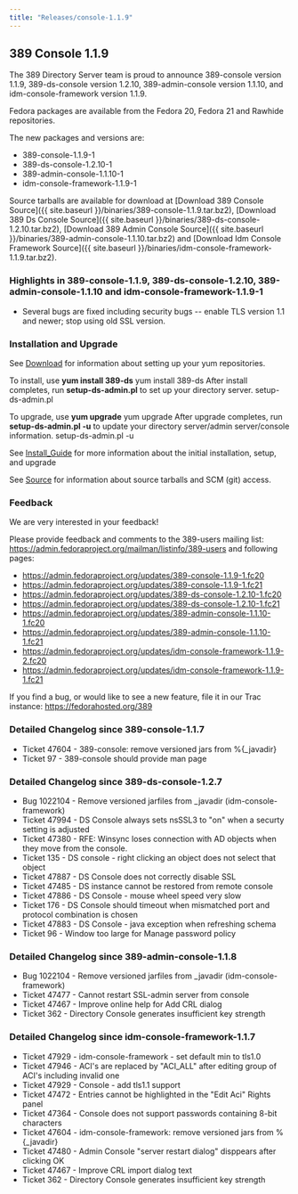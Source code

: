 ```yaml
---
title: "Releases/console-1.1.9"
---
```

389 Console 1.1.9
-----------------------------

The 389 Directory Server team is proud to announce 389-console version 1.1.9, 389-ds-console version 1.2.10, 389-admin-console version 1.1.10, and idm-console-framework version 1.1.9.

Fedora packages are available from the Fedora 20, Fedora 21 and Rawhide repositories.

The new packages and versions are:

-   389-console-1.1.9-1
-   389-ds-console-1.2.10-1
-   389-admin-console-1.1.10-1
-   idm-console-framework-1.1.9-1

Source tarballs are available for download at [Download 389 Console Source]({{ site.baseurl }}/binaries/389-console-1.1.9.tar.bz2), 
[Download 389 Ds Console Source]({{ site.baseurl }}/binaries/389-ds-console-1.2.10.tar.bz2), 
[Download 389 Admin Console Source]({{ site.baseurl }}/binaries/389-admin-console-1.1.10.tar.bz2) and 
[Download Idm Console Framework Source]({{ site.baseurl }}/binaries/idm-console-framework-1.1.9.tar.bz2).

### Highlights in 389-console-1.1.9, 389-ds-console-1.2.10, 389-admin-console-1.1.10 and idm-console-framework-1.1.9-1

-   Several bugs are fixed including security bugs -- enable TLS version 1.1 and newer; stop using old SSL version.

### Installation and Upgrade

See [Download](../download.html) for information about setting up your yum repositories.

To install, use **yum install 389-ds** yum install 389-ds After install completes, run **setup-ds-admin.pl** to set up your directory server. setup-ds-admin.pl

To upgrade, use **yum upgrade** yum upgrade After upgrade completes, run **setup-ds-admin.pl -u** to update your directory server/admin server/console information. setup-ds-admin.pl -u

See [Install\_Guide](../legacy/install-guide.html) for more information about the initial installation, setup, and upgrade

See [Source](../development/source.html) for information about source tarballs and SCM (git) access.

### Feedback

We are very interested in your feedback!

Please provide feedback and comments to the 389-users mailing list: <https://admin.fedoraproject.org/mailman/listinfo/389-users> and following pages:

-   <https://admin.fedoraproject.org/updates/389-console-1.1.9-1.fc20>
-   <https://admin.fedoraproject.org/updates/389-console-1.1.9-1.fc21>
-   <https://admin.fedoraproject.org/updates/389-ds-console-1.2.10-1.fc20>
-   <https://admin.fedoraproject.org/updates/389-ds-console-1.2.10-1.fc21>
-   <https://admin.fedoraproject.org/updates/389-admin-console-1.1.10-1.fc20>
-   <https://admin.fedoraproject.org/updates/389-admin-console-1.1.10-1.fc21>
-   <https://admin.fedoraproject.org/updates/idm-console-framework-1.1.9-2.fc20>
-   <https://admin.fedoraproject.org/updates/idm-console-framework-1.1.9-1.fc21>

If you find a bug, or would like to see a new feature, file it in our Trac instance: <https://fedorahosted.org/389>

### Detailed Changelog since 389-console-1.1.7

-   Ticket 47604 - 389-console: remove versioned jars from %{_javadir}
-   Ticket 97    - 389-console should provide man page

### Detailed Changelog since 389-ds-console-1.2.7

-   Bug 1022104  - Remove versioned jarfiles from _javadir (idm-console-framework)
-   Ticket 47994 - DS Console always sets nsSSL3 to "on" when a securty setting is adjusted
-   Ticket 47380 - RFE: Winsync loses connection with AD objects when they move from the console.
-   Ticket 135   - DS console - right clicking an object does not select that object
-   Ticket 47887 - DS Console does not correctly disable SSL
-   Ticket 47485 - DS instance cannot be restored from remote console
-   Ticket 47886 - DS Console - mouse wheel speed very slow
-   Ticket 176   - DS Console should timeout when mismatched port and protocol combination is chosen
-   Ticket 47883 - DS Console - java exception when refreshing  schema
-   Ticket 96    - Window too large for Manage password policy

### Detailed Changelog since 389-admin-console-1.1.8

-   Bug 1022104  - Remove versioned jarfiles from _javadir (idm-console-framework)
-   Ticket 47477 - Cannot restart SSL-admin server from console
-   Ticket 47467 - Improve online help for Add CRL dialog
-   Ticket 362   - Directory Console generates insufficient key strength

### Detailed Changelog since idm-console-framework-1.1.7

-   Ticket 47929 - idm-console-framework - set default min to tls1.0
-   Ticket 47946 - ACI's are replaced by "ACI_ALL" after editing group of ACI's including invalid one
-   Ticket 47929 - Console - add tls1.1 support
-   Ticket 47472 - Entries cannot be highlighted in the "Edit Aci" Rights panel
-   Ticket 47364 - Console does not support passwords containing  8-bit characters
-   Ticket 47604 - idm-console-framework: remove versioned jars from %{_javadir}
-   Ticket 47480 - Admin Console "server restart dialog" disppears after clicking OK
-   Ticket 47467 - Improve CRL import dialog text
-   Ticket 362   - Directory Console generates insufficient key strength
